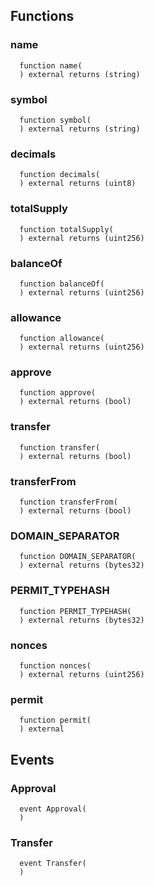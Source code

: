 


## Functions
### name
```solidity
  function name(
  ) external returns (string)
```




### symbol
```solidity
  function symbol(
  ) external returns (string)
```




### decimals
```solidity
  function decimals(
  ) external returns (uint8)
```




### totalSupply
```solidity
  function totalSupply(
  ) external returns (uint256)
```




### balanceOf
```solidity
  function balanceOf(
  ) external returns (uint256)
```




### allowance
```solidity
  function allowance(
  ) external returns (uint256)
```




### approve
```solidity
  function approve(
  ) external returns (bool)
```




### transfer
```solidity
  function transfer(
  ) external returns (bool)
```




### transferFrom
```solidity
  function transferFrom(
  ) external returns (bool)
```




### DOMAIN_SEPARATOR
```solidity
  function DOMAIN_SEPARATOR(
  ) external returns (bytes32)
```




### PERMIT_TYPEHASH
```solidity
  function PERMIT_TYPEHASH(
  ) external returns (bytes32)
```




### nonces
```solidity
  function nonces(
  ) external returns (uint256)
```




### permit
```solidity
  function permit(
  ) external
```




## Events
### Approval
```solidity
  event Approval(
  )
```



### Transfer
```solidity
  event Transfer(
  )
```



